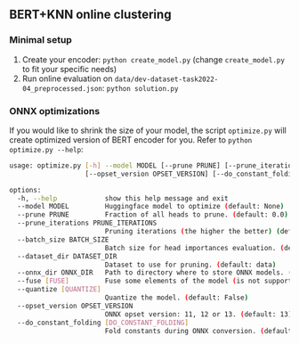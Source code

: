 ## BERT+KNN online clustering

### Minimal setup

1. Create your encoder: `python create_model.py` (change `create_model.py` to fit your specific needs)
2. Run online evaluation on `data/dev-dataset-task2022-04_preprocessed.json`: `python solution.py`

### ONNX optimizations

If you would like to shrink the size of your model, the script `optimize.py` will create optimized version of BERT encoder for you. Refer to `python optimize.py --help`:
```bash
usage: optimize.py [-h] --model MODEL [--prune PRUNE] [--prune_iterations PRUNE_ITERATIONS] [--batch_size BATCH_SIZE] [--dataset_dir DATASET_DIR] [--onnx_dir ONNX_DIR] [--fuse [FUSE]] [--quantize [QUANTIZE]]
                   [--opset_version OPSET_VERSION] [--do_constant_folding [DO_CONSTANT_FOLDING]]

options:
  -h, --help            show this help message and exit
  --model MODEL         Huggingface model to optimize (default: None)
  --prune PRUNE         Fraction of all heads to prune. (default: 0.0)
  --prune_iterations PRUNE_ITERATIONS
                        Pruning iterations (the higher the better) (default: 5)
  --batch_size BATCH_SIZE
                        Batch size for head importances evaluation. (default: 1)
  --dataset_dir DATASET_DIR
                        Dataset to use for pruning. (default: data)
  --onnx_dir ONNX_DIR   Path to directory where to store ONNX models. (default: onnx)
  --fuse [FUSE]         Fuse some elements of the model (is not supported with quantization) (default: False)
  --quantize [QUANTIZE]
                        Quantize the model. (default: False)
  --opset_version OPSET_VERSION
                        ONNX opset version: 11, 12 or 13. (default: 13)
  --do_constant_folding [DO_CONSTANT_FOLDING]
                        Fold constants during ONNX conversion. (default: False)

```